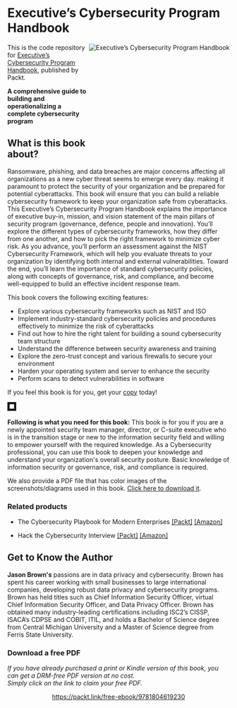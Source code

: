 # Executive’s Cybersecurity Program Handbook

<a href="https://www.packtpub.com/product/executives-cybersecurity-program-handbook/9781804619230"><img src="https://static.packt-cdn.com/products/9781804619230/cover/smaller" alt="Executive’s Cybersecurity Program Handbook" height="256px" align="right"></a>

This is the code repository for [Executive’s Cybersecurity Program Handbook](https://www.packtpub.com/product/executives-cybersecurity-program-handbook/9781804619230), published by Packt.

**A comprehensive guide to building and operationalizing a complete cybersecurity program**

## What is this book about?
Ransomware, phishing, and data breaches are major concerns affecting all organizations as a new cyber threat seems to emerge every day. making it paramount to protect the security of your organization and be prepared for potential cyberattacks. This book will ensure that you can build a reliable cybersecurity framework to keep your organization safe from cyberattacks. This Executive’s Cybersecurity Program Handbook explains the importance of executive buy-in, mission, and vision statement of the main pillars of security program (governance, defence, people and innovation). You’ll explore the different types of cybersecurity frameworks, how they differ from one another, and how to pick the right framework to minimize cyber risk. As you advance, you’ll perform an assessment against the NIST Cybersecurity Framework, which will help you evaluate threats to your organization by identifying both internal and external vulnerabilities. Toward the end, you’ll learn the importance of standard cybersecurity policies, along with concepts of governance, risk, and compliance, and become well-equipped to build an effective incident response team.

This book covers the following exciting features:
* Explore various cybersecurity frameworks such as NIST and ISO
* Implement industry-standard cybersecurity policies and procedures effectively to minimize the risk of cyberattacks
* Find out how to hire the right talent for building a sound cybersecurity team structure
* Understand the difference between security awareness and training
* Explore the zero-trust concept and various firewalls to secure your environment
* Harden your operating system and server to enhance the security
* Perform scans to detect vulnerabilities in software

If you feel this book is for you, get your [copy](https://www.amazon.com/dp/180461923X) today!

<a href="https://www.packtpub.com/?utm_source=github&utm_medium=banner&utm_campaign=GitHubBanner"><img src="https://raw.githubusercontent.com/PacktPublishing/GitHub/master/GitHub.png" 
alt="https://www.packtpub.com/" border="5" /></a>

**Following is what you need for this book:**
This book is for you if you are a newly appointed security team manager, director, or C-suite executive who is in the transition stage or new to the information security field and willing to empower yourself with the required knowledge. As a Cybersecurity professional, you can use this book to deepen your knowledge and understand your organization's overall security posture. Basic knowledge of information security or governance, risk, and compliance is required.

We also provide a PDF file that has color images of the screenshots/diagrams used in this book. [Click here to download it]( https://static.packt-cdn.com/downloads/9781804619230_ColorImages.pdf).

### Related products
* The Cybersecurity Playbook for Modern Enterprises [[Packt]](https://www.packtpub.com/product/the-cybersecurity-playbook-for-modern-enterprises/9781803248639) [[Amazon]](https://www.amazon.com/dp/1803248637)

* Hack the Cybersecurity Interview [[Packt]](https://www.packtpub.com/product/hack-the-cybersecurity-interview/9781801816632) [[Amazon]](https://www.amazon.com/dp/1801816638)

## Get to Know the Author
**Jason Brown's**
passions are in data privacy and cybersecurity. Brown has spent his career working with small businesses to large international companies, developing robust data privacy and cybersecurity programs. Brown has held titles such as Chief Information Security Officer, virtual Chief Information Security Officer, and Data Privacy Officer.
Brown has obtained many industry-leading certifications including ISC2’s CISSP, ISACA’s CDPSE and COBIT, ITIL, and holds a Bachelor of Science degree from Central Michigan University and a Master of Science degree from Ferris State University.

### Download a free PDF

 <i>If you have already purchased a print or Kindle version of this book, you can get a DRM-free PDF version at no cost.<br>Simply click on the link to claim your free PDF.</i>
<p align="center"> <a href="https://packt.link/free-ebook/9781804619230">https://packt.link/free-ebook/9781804619230 </a> </p>